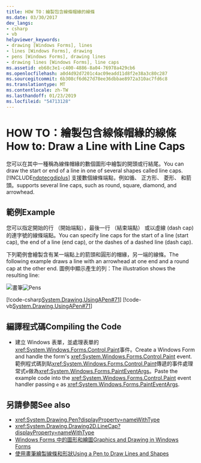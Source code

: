 ```yaml
---
title: HOW TO：繪製包含線條帽緣的線條
ms.date: 03/30/2017
dev_langs:
- csharp
- vb
helpviewer_keywords:
- drawing [Windows Forms], lines
- lines [Windows Forms], drawing
- pens [Windows Forms], drawing lines
- drawing lines [Windows Forms], line caps
ms.assetid: eb68c3e1-c400-4886-8a04-76978a429cb6
ms.openlocfilehash: a0d4d92d7201c4ac09eadd11d8f2e38a3c80c287
ms.sourcegitcommit: 6b308cf6d627d78ee36dbbae8972a310ac7fd6c8
ms.translationtype: MT
ms.contentlocale: zh-TW
ms.lasthandoff: 01/23/2019
ms.locfileid: "54713128"
---
```

# <a name="how-to-draw-a-line-with-line-caps"></a><span data-ttu-id="4ba69-102">HOW TO：繪製包含線條帽緣的線條</span><span class="sxs-lookup"><span data-stu-id="4ba69-102">How to: Draw a Line with Line Caps</span></span>
<span data-ttu-id="4ba69-103">您可以在其中一種稱為線條帽緣的數個圖形中繪製的開頭或行結尾。</span><span class="sxs-lookup"><span data-stu-id="4ba69-103">You can draw the start or end of a line in one of several shapes called line caps.</span></span> [!INCLUDE[ndptecgdiplus](../../../../includes/ndptecgdiplus-md.md)] <span data-ttu-id="4ba69-104">支援數個線條端點，例如循、 正方形、 菱形、 和箭頭。</span><span class="sxs-lookup"><span data-stu-id="4ba69-104">supports several line caps, such as round, square, diamond, and arrowhead.</span></span>  
  
## <a name="example"></a><span data-ttu-id="4ba69-105">範例</span><span class="sxs-lookup"><span data-stu-id="4ba69-105">Example</span></span>  
 <span data-ttu-id="4ba69-106">您可以指定開始的行 （開始端點），最後一行 （結束端點） 或以虛線 (dash cap) 的連字號的線條端點。</span><span class="sxs-lookup"><span data-stu-id="4ba69-106">You can specify line caps for the start of a line (start cap), the end of a line (end cap), or the dashes of a dashed line (dash cap).</span></span>  
  
 <span data-ttu-id="4ba69-107">下列範例會繪製含有某一端點上的箭頭和圓形的帽緣，另一端的線條。</span><span class="sxs-lookup"><span data-stu-id="4ba69-107">The following example draws a line with an arrowhead at one end and a round cap at the other end.</span></span> <span data-ttu-id="4ba69-108">圖例中顯示產生的列：</span><span class="sxs-lookup"><span data-stu-id="4ba69-108">The illustration shows the resulting line:</span></span>  
  
 <span data-ttu-id="4ba69-109">![畫筆](../../../../docs/framework/winforms/advanced/media/pens4.gif "pens4")</span><span class="sxs-lookup"><span data-stu-id="4ba69-109">![Pens](../../../../docs/framework/winforms/advanced/media/pens4.gif "pens4")</span></span>  
  
 [!code-csharp[System.Drawing.UsingAPen#71](../../../../samples/snippets/csharp/VS_Snippets_Winforms/System.Drawing.UsingAPen/CS/Class1.cs#71)]
 [!code-vb[System.Drawing.UsingAPen#71](../../../../samples/snippets/visualbasic/VS_Snippets_Winforms/System.Drawing.UsingAPen/VB/Class1.vb#71)]  
  
## <a name="compiling-the-code"></a><span data-ttu-id="4ba69-110">編譯程式碼</span><span class="sxs-lookup"><span data-stu-id="4ba69-110">Compiling the Code</span></span>  
  
-   <span data-ttu-id="4ba69-111">建立 Windows 表單，並處理表單的<xref:System.Windows.Forms.Control.Paint>事件。</span><span class="sxs-lookup"><span data-stu-id="4ba69-111">Create a Windows Form and handle the form's <xref:System.Windows.Forms.Control.Paint> event.</span></span> <span data-ttu-id="4ba69-112">範例程式碼到貼<xref:System.Windows.Forms.Control.Paint>傳遞的事件處理常式`e`做為<xref:System.Windows.Forms.PaintEventArgs>。</span><span class="sxs-lookup"><span data-stu-id="4ba69-112">Paste the example code into the <xref:System.Windows.Forms.Control.Paint> event handler passing `e` as <xref:System.Windows.Forms.PaintEventArgs>.</span></span>  
  
## <a name="see-also"></a><span data-ttu-id="4ba69-113">另請參閱</span><span class="sxs-lookup"><span data-stu-id="4ba69-113">See also</span></span>
- <xref:System.Drawing.Pen?displayProperty=nameWithType>
- <xref:System.Drawing.Drawing2D.LineCap?displayProperty=nameWithType>
- [<span data-ttu-id="4ba69-114">Windows Forms 中的圖形和繪圖</span><span class="sxs-lookup"><span data-stu-id="4ba69-114">Graphics and Drawing in Windows Forms</span></span>](../../../../docs/framework/winforms/advanced/graphics-and-drawing-in-windows-forms.md)
- [<span data-ttu-id="4ba69-115">使用畫筆繪製線條和形狀</span><span class="sxs-lookup"><span data-stu-id="4ba69-115">Using a Pen to Draw Lines and Shapes</span></span>](../../../../docs/framework/winforms/advanced/using-a-pen-to-draw-lines-and-shapes.md)
